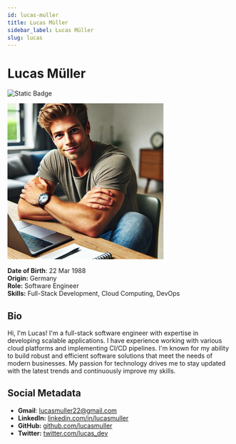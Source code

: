 ```yaml
---
id: lucas-muller
title: Lucas Müller
sidebar_label: Lucas Müller
slug: lucas
---
```


# Lucas Müller

![Static Badge](https://img.shields.io/badge/Not%20Ready-no?color=ff0000)

<img src="/img/lucas-muller.jpeg" width="350" />


**Date of Birth**: 22 Mar 1988  
**Origin:** Germany  
**Role:** Software Engineer  
**Skills:** Full-Stack Development, Cloud Computing, DevOps  

## Bio

Hi, I'm Lucas! I'm a full-stack software engineer with expertise in developing scalable applications. I have experience working with various cloud platforms and implementing CI/CD pipelines. I'm known for my ability to build robust and efficient software solutions that meet the needs of modern businesses. My passion for technology drives me to stay updated with the latest trends and continuously improve my skills.

## Social Metadata

- **Gmail**: lucasmuller22@gmail.com
- **LinkedIn:** [linkedin.com/in/lucasmuller](https://linkedin.com/in/lucasmuller)
- **GitHub:** [github.com/lucasmuller](https://github.com/lucasmuller)
- **Twitter:** [twitter.com/lucas_dev](https://twitter.com/lucas_dev)
